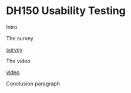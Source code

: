 # DH150 Usability Testing

Intro

The survey

[survey](https://forms.gle/MH7kP5MZPFZ4Y6tA9)


The video

[video](https://drive.google.com/drive/u/0/folders/1iBC0RRIRMblM29buYwUfvDfiHQKG-W4N)


Conclusion paragraph

